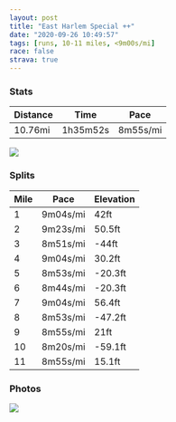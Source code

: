 ```yaml
---
layout: post
title: "East Harlem Special ++"
date: "2020-09-26 10:49:57"
tags: [runs, 10-11 miles, <9m00s/mi]
race: false
strava: true
---
```


### Stats

| Distance | Time | Pace |
|----------|------|------|
|10.76mi|1h35m52s|8m55s/mi|

<img src='https://maps.googleapis.com/maps/api/staticmap?maptype=roadmap&path=enc:iu~wF~uhbMa@l@AhAJ^nBxADRs@~@Eh@_A`CQl@Dd@[tAgAlCO`AF@w@z@YbBs@lB?LL@q@jAUpAiBnCVd@e@fBOXUJi@bDqAfD{@pCUrAFjBYjB?xAOl@o@z@eA|BcAjA[|@Fh@EfA_A`FHn@t@fAn@b@~@CVI`@oABo@TgAfAsAhBD|Bm@lA@zAjAhAfBnAfEbDzBh@r@ZnB^bBbAvBl@t@tBvAlG`Df@v@f@pBt@`ArAh@rDBh@Pn@t@^~@j@dD^hAf@~@bBnBpCrAnAXdA@zDgAt@EhBVx@`@bBvAlAfB~@bCl@d@jAf@nAIzBNh@Lx@h@z@dA|CfFrB`BbBpBvAnDx@|AhBdAjB\tCW~A@r@QxBAx@s@Na@Ei@Ug@}AkAU[?[lAe@`@CVStAmBf@gA`AmEAm@WuAFeAqAZm@CwBcBaCkF}@_@}AP[EsCkAkDaAmDeCkBsCwHeEm@q@m@qAo@sDEgBRgEk@{AwByA[a@uC_BkAiAcB{@iIcF}BcBcB]mCDcBg@w@EgA^i@z@YP{BQmAk@oCoBqDaFeAcAoAWaBNgHgAwAeB}@cC_Aa@[D[XEtAd@rA`@h@Xt@FrAa@hAyALyCoCoEsBqBRw@bAyAzCUvB@fBI^DdAMRKh@DdAj@bAz@X`AEb@s@XqDt@}@j@UdBD|Ae@zBJx@t@p@fA~A`Gr@n@lBl@t@jA^jCVrAzAxCzDdCzCfAdBvBdA~B`At@bAVhBSh@B`Ax@p@xApAnF~@bBrAxA|BjAlCPj@AhDmAnCR`CjBlAvA|@tBfAdB~Ab@fCOnBb@RPfGbJ~C~CxChGfAnAbBf@pHSjBRz@`Ab@~Bx@hBtChBbB~@vB\hAf@xC|Cv@`BnBtCzB|Bh@v@x@Pt@j@P|@nArC?f@LL?^Ur@BNs@pA_@`By@tBy@rAEl@Oh@UXYz@FdAm@~@g@lB_CbDYt@H\TVfAj@X`@vCbBfBn@f@h@~@f@jDxCKbA_@^uAbDAV[R[l@_A`Dj@f@dB~@`B`BpB~ArAf@~ChBv@lAzE~CJ^dA`@rB|AvB~@`BdAdBl@x@v@x@Tb@d@z@l@XBhAhAl@\v@lAh@Hp@p@dGfDfDxCZH^`@v@LtD|CvAuCf@JrA~@&key=AIzaSyC1MId7bFpkLXNAaYhBSTb8jLyiSqzbDtM&size=800x800&markers=color:yellow|label:S|40.79461,-73.9416&markers=color:green|label:F|40.75481000000002,-74.00166000000002'>

### Splits

| Mile | Pace | Elevation |
|------|------|-----------|
|1|9m04s/mi|42ft|
|2|9m23s/mi|50.5ft|
|3|8m51s/mi|-44ft|
|4|9m04s/mi|30.2ft|
|5|8m53s/mi|-20.3ft|
|6|8m44s/mi|-20.3ft|
|7|9m04s/mi|56.4ft|
|8|8m53s/mi|-47.2ft|
|9|8m55s/mi|21ft|
|10|8m20s/mi|-59.1ft|
|11|8m55s/mi|15.1ft|

### Photos
<img src='https://dgtzuqphqg23d.cloudfront.net/1yf_ddELtm1aI_XRpbUD-ufQQDhGSEWiJPO5WZiX0j4-576x768.jpg'>
